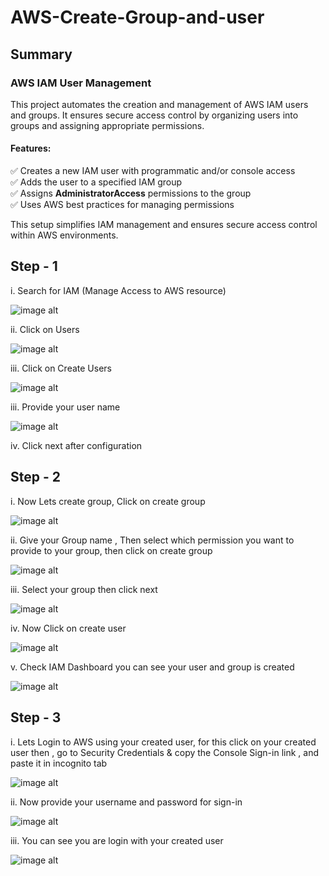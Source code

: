 # AWS-Create-Group-and-user

## Summary

### **AWS IAM User Management**  

This project automates the creation and management of AWS IAM users and groups. It ensures secure access control by organizing users into groups and assigning appropriate permissions.  

#### **Features:**  
✅ Creates a new IAM user with programmatic and/or console access  
✅ Adds the user to a specified IAM group  
✅ Assigns **AdministratorAccess** permissions to the group  
✅ Uses AWS best practices for managing permissions  

This setup simplifies IAM management and ensures secure access control within AWS environments.  


## Step - 1 

i. Search for IAM (Manage Access to AWS resource) 

![image alt](1.PNG)

ii. Click on Users 

![image alt](2.PNG)

iii. Click on Create Users

![image alt](3.PNG)

iii. Provide your user name

![image alt](4.PNG)

iv. Click next after configuration

## Step - 2 

i. Now Lets create group, Click on create group

![image alt](5.PNG)

ii. Give your Group name , Then select which permission you want to provide to your group, then click on create group

![image alt](6.PNG)

iii. Select your group then click next

![image alt](7.PNG)

iv. Now Click on create user

![image alt](8.PNG)

v. Check IAM Dashboard you can see your user and group is created

![image alt](9.PNG)

## Step - 3

i. Lets Login to AWS using your created user, for this click on your created user then , go to Security Credentials & copy the Console Sign-in link , and paste it in incognito tab

![image alt](10.PNG)

ii. Now provide your username and password for sign-in

![image alt](11.PNG)

iii. You can see you are login with your created user

![image alt](12.PNG)

